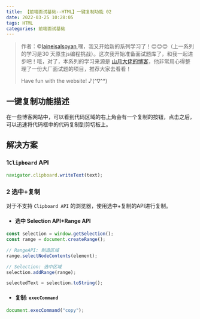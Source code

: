 ```yaml
---
title: 【前端面试基础--HTML】一键复制功能 02
date: 2022-03-25 10:28:05
tags: HTML
categories: 前端面试基础
---
```


> 作者：©[Iaineisalsoyan ](https://github.com/janice143?tab=repositories)
> 嘿，我又开始新的系列学习了！😊😊😊（上一系列的学习是30 天原生js编程挑战）。这次我开始准备面试题库了，和我一起进步吧！哦，对了，本系列的学习来源是 [山月大佬的博客](https://q.shanyue.tech/fe/)，他非常用心得整理了一份大厂面试题的项目，推荐大家去看看！
>
> Have fun with the website! ♪(^∇^*)



## 一键复制功能描述

在一些博客网站中，可以看到代码区域的右上角会有一个复制的按钮，点击之后，可以迅速将代码框中的代码复制到剪切板上。



## 解决方案

### 1`Clipboard` API

```js
navigator.clipboard.writeText(text);
```

### 2 选中+复制

对于不支持 `Clipboard API` 的浏览器，使用选中+复制的API进行复制。

- #### 选中 Selection API+Range API

```js
const selection = window.getSelection();
const range = document.createRange();

// RangeAPI: 制造区域
range.selectNodeContents(element);

// Selection: 选中区域
selection.addRange(range);

selectedText = selection.toString();
```

- #### 复制: `execCommand`

```js
document.execCommand("copy");
```

